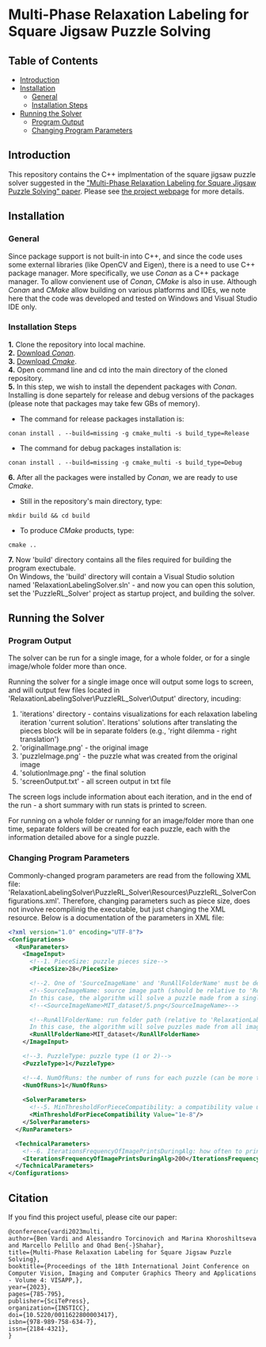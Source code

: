 # Multi-Phase Relaxation Labeling for Square Jigsaw Puzzle Solving
## Table of Contents

  * [Introduction](#introduction)
  * [Installation](#installation)
    + [General](#general)
    + [Installation Steps](#installation-steps)
  * [Running the Solver](#running-the-solver)
    + [Program Output](#program-output)
    + [Changing Program Parameters](#changing-program-parameters)
    
## Introduction
This repository contains the C++ implmentation of the square jigsaw puzzle solver suggested in the ["Multi-Phase Relaxation Labeling for Square Jigsaw Puzzle Solving" paper](https://arxiv.org/abs/2303.14793). Please see [the project webpage](https://icvl.cs.bgu.ac.il/multi-phase-rl-for-jigsaw-puzzle-solving/) for more details.

## Installation

### General
Since package support is not built-in into C++, and since the code uses some external libraries (like OpenCV and Eigen), there is a need to use C++ package manager. More specifically, we use *Conan* as a C++ package manager. To allow convienent use of *Conan*, *CMake* is also in use. Although *Conan* and *CMake* allow building on various platforms and IDEs, we note here that the code was developed and tested on Windows and Visual Studio IDE only.<br/>

### Installation Steps

**1.** Clone the repository into local machine.<br/>
**2.** [Download *Conan*](https://conan.io/).<br/>
**3.** [Download *Cmake*](https://cmake.org/).<br/>
**4.** Open command line and cd into the main directory of the cloned repository.<br/>
**5.** In this step, we wish to install the dependent packages with *Conan*. Installing is done separtely for release and debug versions of the packages (please note that packages may take few GBs of memory).
   - The command for release packages installation is:

    conan install . --build=missing -g cmake_multi -s build_type=Release
            
   - The command for debug packages installation is:

    conan install . --build=missing -g cmake_multi -s build_type=Debug
            
**6.** After all the packages were installed by *Conan*, we are ready to use *Cmake*.<br/>
   - Still in the repository's main directory, type:
   
    mkdir build && cd build
            
   - To produce *CMake* products, type:
     
    cmake ..

**7.** Now 'build' directory contains all the files required for building the program exectubale.<br/>
On Windows, the 'build' directory will contain a Visual Studio solution named 'RelaxationLabelingSolver.sln' - and now you can open this solution, set the 'PuzzleRL_Solver' project as startup project, and building the solver.

## Running the Solver

### Program Output
The solver can be run for a single image, for a whole folder, or for a single image/whole folder more than once.

Running the solver for a single image once will output some logs to screen, and will output few files located in 'RelaxationLabelingSolver\PuzzleRL_Solver\Output' directory, incuding:
1. 'iterations' directory - contains visualizations for each relaxation labeling iteration 'current solution'. Iterations' solutions after translating the pieces block will be in separate folders (e.g., 'right dilemma - right translation')
2. 'originalImage.png' - the original image
3. 'puzzleImage.png' - the puzzle what was created from the original image
4. 'solutionImage.png' - the final solution
5. 'screenOutput.txt' - all screen output in txt file

The screen logs include information about each iteration, and in the end of the run - a short summary with run stats is printed to screen.

For running on a whole folder or running for an image/folder more than one time, separate folders will be created for each puzzle, each with the information detailed above for a single puzzle.

### Changing Program Parameters
Commonly-changed program parameters are read from the following XML file: 'RelaxationLabelingSolver\PuzzleRL_Solver\Resources\PuzzleRL_SolverConfigurations.xml'.
Therefore, changing parameters such as piece size, does not involve recompilinig the executable, but just changing the XML resource.
Below is a documentation of the parameters in XML file:

```xml
<?xml version="1.0" encoding="UTF-8"?>
<Configurations>
  <RunParameters>
    <ImageInput>
      <!--1. PieceSize: puzzle pieces size-->
      <PieceSize>28</PieceSize>

      <!--2. One of 'SourceImageName' and 'RunAllFolderName' must be defined-->
      <!--SourceImageName: source image path (should be relative to 'RelaxationLabelingSolver\PuzzleRL_Solver\Resources\data\')
      In this case, the algorithm will solve a puzzle made from a single image ('MIT_dataset/5.png' in this example)-->
      <!--<SourceImageName>MIT_dataset/5.png</SourceImageName>-->

      <!--RunAllFolderName: run folder path (relative to 'RelaxationLabelingSolver\PuzzleRL_Solver\Resources\data\')
      In this case, the algorithm will solve puzzles made from all images in the folder-->
      <RunAllFolderName>MIT_dataset</RunAllFolderName>
    </ImageInput>

    <!--3. PuzzleType: puzzle type (1 or 2)-->
    <PuzzleType>1</PuzzleType>

    <!--4. NumOfRuns: the number of runs for each puzzle (can be more than 1)--> 
    <NumOfRuns>1</NumOfRuns>
  
    <SolverParameters>
      <!--5. MinThresholdForPieceCompatibility: a compatibility value under which all values are set to zero-->  
      <MinThresholdForPieceCompatibility Value="1e-8"/>
    </SolverParameters>
  </RunParameters>

  <TechnicalParameters>
    <!--6. IterationsFrequencyOfImagePrintsDuringAlg: how often to print iterations' solutions visualizations--> 
    <IterationsFrequencyOfImagePrintsDuringAlg>200</IterationsFrequencyOfImagePrintsDuringAlg>
  </TechnicalParameters>
</Configurations>
```

## Citation
If you find this project useful, please cite our paper:
```
@conference{vardi2023multi,
author={Ben Vardi and Alessandro Torcinovich and Marina Khoroshiltseva and Marcello Pelillo and Ohad Ben{-}Shahar},
title={Multi-Phase Relaxation Labeling for Square Jigsaw Puzzle Solving},
booktitle={Proceedings of the 18th International Joint Conference on Computer Vision, Imaging and Computer Graphics Theory and Applications - Volume 4: VISAPP,},
year={2023},
pages={785-795},
publisher={SciTePress},
organization={INSTICC},
doi={10.5220/0011622800003417},
isbn={978-989-758-634-7},
issn={2184-4321},
}
```
